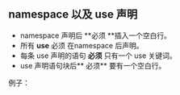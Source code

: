## namespace 以及 use 声明

* namespace 声明后 **必须 **插入一个空白行。
* 所有 **use** 必须 在namespace 后声明。
* 每条 use 声明的语句 **必须** 只有一个 use 关键词。
* use 声明语句块后** 必须** 要有一个空白行。

例子：





